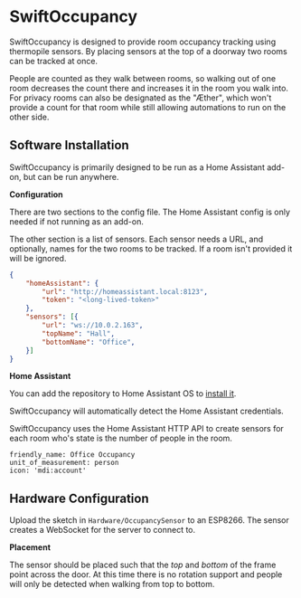# SwiftOccupancy

SwiftOccupancy is designed to provide room occupancy tracking using thermopile sensors. By placing sensors
at the top of a doorway two rooms can be tracked at once.

People are counted as they walk between rooms, so walking out of one room decreases the count there
and increases it in the room you walk into. For privacy rooms can also be designated as the "Æther",
which won't provide a count for that room while still allowing automations to run on the other side.

## Software Installation

SwiftOccupancy is primarily designed to be run as a Home Assistant add-on, but can be run anywhere.

**Configuration**

There are two sections to the config file. The Home Assistant config is only needed if not running
as an add-on.

The other section is a list of sensors. Each sensor needs a URL, and optionally, names for the two
rooms to be tracked. If a room isn't provided it will be ignored.

```json
{
	"homeAssistant": {
		"url": "http://homeassistant.local:8123",
		"token": "<long-lived-token>"
	},
	"sensors": [{
		"url": "ws://10.0.2.163",
		"topName": "Hall",
		"bottomName": "Office",
	}]
}
```

**Home Assistant**

You can add the repository to Home Assistant OS to [install it](https://www.home-assistant.io/hassio/installing_third_party_addons/).

SwiftOccupancy will automatically detect the Home Assistant credentials.

SwiftOccupancy uses the Home Assistant HTTP API to create sensors for each room who's state is the number
of people in the room.

```
friendly_name: Office Occupancy
unit_of_measurement: person
icon: 'mdi:account'
```

## Hardware Configuration

Upload the sketch in `Hardware/OccupancySensor` to an ESP8266. The sensor creates a WebSocket for the
server to connect to.

**Placement**

The sensor should be placed such that the _top_ and _bottom_ of the frame point across the door.
At this time there is no rotation support and people will only be detected when walking from top to bottom.
